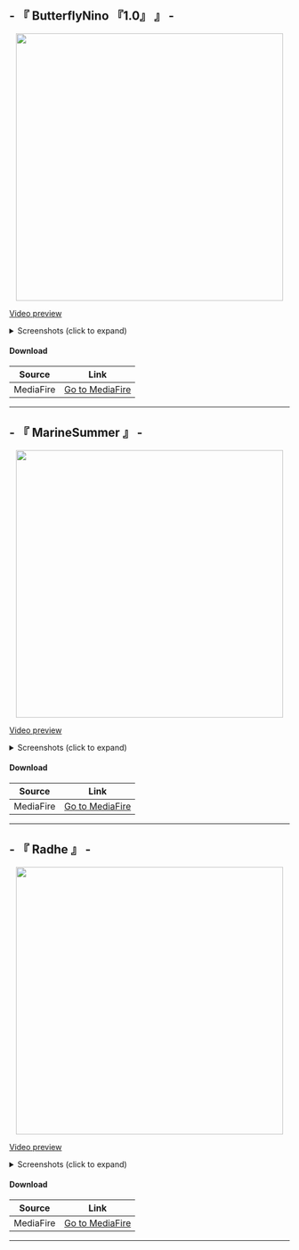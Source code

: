 ## - 『 ButterflyNino 『1.0』 』 -

<p align="center"><img src="https://i.imgur.com/SZE2RVy.png" height="480"></p>

<a href="https://youtu.be/YZAfXbyhOYI" target="_blank">Video preview</a>

<details>
<summary>Screenshots (click to expand)</summary>
<img src="https://i.imgur.com/4NQemaH.png" title="Menu Background">
<img src="https://i.imgur.com/nanq9lE.png" title="Song Select">
<img src="https://i.imgur.com/sCiCMO8.png" title="Select Modes">
<img src="https://i.imgur.com/d9lhWCY.png" title="Mod Icons">
<img src="https://i.imgur.com/N5lKWXl.png" title="Gameplay circles">
<img src="https://i.imgur.com/WccpqNh.png" title="Gameplay circles">
<img src="https://i.imgur.com/fitdLdF.png" title="Screen Pause">
<img src="https://i.imgur.com/bfjLbo3.png" title="Screen Fail"
<img src="https://i.imgur.com/f2wYR1Z.png" title="Screen Skip">
<img src="https://i.imgur.com/XqZahKx.png" title="Screen Pass">
<img src="https://i.imgur.com/tq63asq.png" title="Screen Fail">
<img src="https://i.imgur.com/aDvlpC4.png" title="Ranking Panel">
<img src="https://i.imgur.com/f90Z9f9.png" title="Ranking Panel">
</details>

#### Download
Source|Link|
|---|---|
|MediaFire|[Go to MediaFire](https://www.mediafire.com/folder/5iehq0kyv20c1/ButterflyNino)|

___

## - 『 MarineSummer 』 -

<p align="center"><img src="https://i.imgur.com/o63ldJc.png" height="480"></p>

<a href="https://youtu.be/YZAfXbyhOYI" target="_blank">Video preview</a>

<details>
<summary>Screenshots (click to expand)</summary>
<img src="https://i.imgur.com/4NQemaH.png" title="Menu Background">
<img src="https://i.imgur.com/woV0jMa.png" title="Song Select">
<img src="https://i.imgur.com/sCiCMO8.png" title="Select Modes">
<img src="https://i.imgur.com/d9lhWCY.png" title="Mod Icons">
<img src="https://i.imgur.com/N5lKWXl.png" title="Gameplay circles">
<img src="https://i.imgur.com/WccpqNh.png" title="Gameplay circles">
<img src="https://i.imgur.com/fitdLdF.png" title="Screen Pause">
<img src="https://i.imgur.com/bfjLbo3.png" title="Screen Fail"
<img src="https://i.imgur.com/f2wYR1Z.png" title="Screen Skip">
<img src="https://i.imgur.com/XqZahKx.png" title="Screen Pass">
<img src="https://i.imgur.com/tq63asq.png" title="Screen Fail">
<img src="https://i.imgur.com/aDvlpC4.png" title="Ranking Panel">
<img src="https://i.imgur.com/f90Z9f9.png" title="Ranking Panel">
</details>

#### Download
Source|Link|
|---|---|
|MediaFire|[Go to MediaFire](https://www.mediafire.com/folder/5iehq0kyv20c1/ButterflyNino)|

___

## - 『 Radhe 』 -


<p align="center"><img src="https://i.imgur.com/o63ldJc.png" height="480"></p>

<a href="https://youtu.be/YZAfXbyhOYI" target="_blank">Video preview</a>

<details>
<summary>Screenshots (click to expand)</summary>
<img src="https://i.imgur.com/4NQemaH.png" title="Menu Background">
<img src="https://i.imgur.com/nanq9lE.png" title="Song Select">
<img src="https://i.imgur.com/sCiCMO8.png" title="Select Modes">
<img src="https://i.imgur.com/d9lhWCY.png" title="Mod Icons">
<img src="https://i.imgur.com/N5lKWXl.png" title="Gameplay circles">
<img src="https://i.imgur.com/WccpqNh.png" title="Gameplay circles">
<img src="https://i.imgur.com/fitdLdF.png" title="Screen Pause">
<img src="https://i.imgur.com/bfjLbo3.png" title="Screen Fail"
<img src="https://i.imgur.com/f2wYR1Z.png" title="Screen Skip">
<img src="https://i.imgur.com/XqZahKx.png" title="Screen Pass">
<img src="https://i.imgur.com/tq63asq.png" title="Screen Fail">
<img src="https://i.imgur.com/aDvlpC4.png" title="Ranking Panel">
<img src="https://i.imgur.com/f90Z9f9.png" title="Ranking Panel">
</details>

#### Download
Source|Link|
|---|---|
|MediaFire|[Go to MediaFire](https://www.mediafire.com/folder/5iehq0kyv20c1/ButterflyNino)|

___
